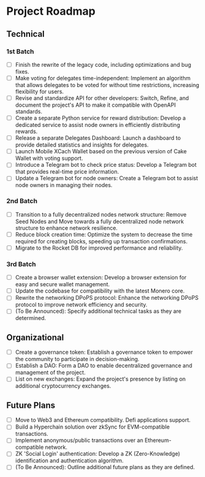 # Project Roadmap

## Technical

### 1st Batch
- [ ] Finish the rewrite of the legacy code, including optimizations and bug fixes.
- [ ] Make voting for delegates time-independent: Implement an algorithm that allows delegates to be voted for without time restrictions, increasing flexibility for users.
- [ ] Revise and standardize API for other developers: Switch, Refine, and document the project's API to make it compatible with OpenAPI standards.
- [ ] Create a separate Python service for reward distribution: Develop a dedicated service to assist node owners in efficiently distributing rewards.
- [ ] Release a separate Delegates Dashboard: Launch a dashboard to provide detailed statistics and insights for delegates.
- [ ] Launch Mobile XCach Wallet based on the previous version of Cake Wallet with voting support.
- [ ] Introduce a Telegram bot to check price status: Develop a Telegram bot that provides real-time price information.
- [ ] Update a Telegram bot for node owners: Create a Telegram bot to assist node owners in managing their nodes.

### 2nd Batch
- [ ] Transition to a fully decentralized nodes network structure: Remove Seed Nodes and Move towards a fully decentralized node network structure to enhance network resilience.
- [ ] Reduce block creation time: Optimize the system to decrease the time required for creating blocks, speeding up transaction confirmations.
- [ ] Migrate to the Rocket DB for improved performance and reliability.

### 3rd Batch
- [ ] Create a browser wallet extension: Develop a browser extension for easy and secure wallet management.
- [ ] Update the codebase for compatibility with the latest Monero core.
- [ ] Rewrite the networking DPoPS protocol: Enhance the networking DPoPS protocol to improve network efficiency and security.
- [ ] (To Be Announced): Specify additional technical tasks as they are determined.

## Organizational
- [ ] Create a governance token: Establish a governance token to empower the community to participate in decision-making.
- [ ] Establish a DAO: Form a DAO to enable decentralized governance and management of the project.
- [ ] List on new exchanges: Expand the project's presence by listing on additional cryptocurrency exchanges.

## Future Plans
- [ ] Move to Web3 and Ethereum compatibility. Defi applications support.
- [ ] Build a Hyperchain solution over zkSync for EVM-compatible transactions.
- [ ] Implement anonymous/public transactions over an Ethereum-compatible network.
- [ ] ZK 'Social Login' authentication: Develop a ZK (Zero-Knowledge) identification and authentication algorithm. 
- [ ] (To Be Announced): Outline additional future plans as they are defined.

